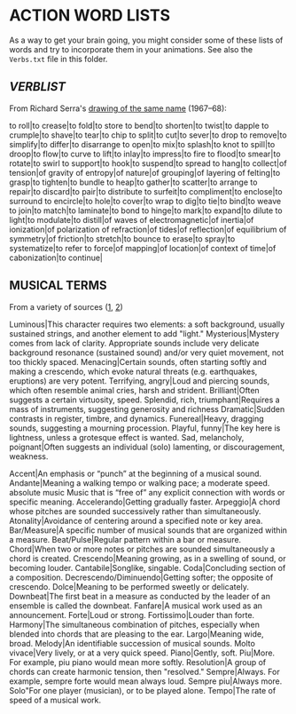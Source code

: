 
# ACTION WORD LISTS

As a way to get your brain going, you might consider some of these lists of words and try to incorporate them in your animations. See also the `Verbs.txt` file in this folder.

## *VERBLIST*  
From Richard Serra's [drawing of the same name](https://www.moma.org/collection/works/152793) (1967–68):  

to roll|to crease|to fold|to store
to bend|to shorten|to twist|to dapple
to crumple|to shave|to tear|to chip
to split|to cut|to sever|to drop
to remove|to simplify|to differ|to disarrange
to open|to mix|to splash|to knot
to spill|to droop|to flow|to curve
to lift|to inlay|to impress|to fire
to flood|to smear|to rotate|to swirl
to support|to hook|to suspend|to spread
to hang|to collect|of tension|of gravity
of entropy|of nature|of grouping|of layering
of felting|to grasp|to tighten|to bundle
to heap|to gather|to scatter|to arrange
to repair|to discard|to pair|to distribute
to surfeit|to compliment|to enclose|to surround
to encircle|to hole|to cover|to wrap
to dig|to tie|to bind|to weave
to join|to match|to laminate|to bond
to hinge|to mark|to expand|to dilute
to light|to modulate|to distill|of waves
of electromagnetic|of inertia|of ionization|of polarization
of refraction|of tides|of reflection|of equilibrium
of symmetry|of friction|to stretch|to bounce
to erase|to spray|to systematize|to refer
to force|of mapping|of location|of context
of time|of cabonization|to continue|

## MUSICAL TERMS  
From a variety of sources ([1](https://www.khanacademy.org/humanities/music/music-basics2/notes-rhythm/a/glossary-of-musical-terms), [2](https://www.laco.org/visit/glossary/))

Luminous|This character requires two elements: a soft background, usually sustained strings, and another element to add "light."
Mysterious|Mystery comes from lack of clarity. Appropriate sounds include very delicate background resonance (sustained sound) and/or very quiet movement, not too thickly spaced.
Menacing|Certain sounds, often starting softly and making a crescendo, which evoke natural threats (e.g. earthquakes, eruptions) are very potent.
Terrifying, angry|Loud and piercing sounds, which often resemble animal cries, harsh and strident.
Brilliant|Often suggests a certain virtuosity, speed.
Splendid, rich, triumphant|Requires a mass of instruments, suggesting generosity and richness
Dramatic|Sudden contrasts in register, timbre, and dynamics.
Funereal|Heavy, dragging sounds, suggesting a mourning procession.
Playful, funny|The key here is lightness, unless a grotesque effect is wanted.
Sad, melancholy, poignant|Often suggests an individual (solo) lamenting, or discouragement, weakness.

Accent|An emphasis or “punch” at the beginning of a musical sound.
Andante|Meaning a walking tempo or walking pace; a moderate speed.
absolute music Music that is “free of” any explicit connection with words or specific meaning.
Accelerando|Getting gradually faster.
Arpeggio|A chord whose pitches are sounded successively rather than simultaneously.
Atonality|Avoidance of centering around a specified note or key area.
Bar/Measure|A specific number of musical sounds that are organized within a measure.
Beat/Pulse|Regular pattern within a bar or measure.
Chord|When two or more notes or pitches are sounded simultaneously a chord is created.
Crescendo|Meaning growing, as in a swelling of sound, or becoming louder.
Cantabile|Songlike, singable.
Coda|Concluding section of a composition.
Decrescendo/Diminuendo|Getting softer; the opposite of crescendo.
Dolce|Meaning to be performed sweetly or delicately.
Downbeat|The first beat in a measure as conducted by the leader of an ensemble is called the downbeat.
Fanfare|A musical work used as an announcement.
Forte|Loud or strong.
Fortissimo|Louder than forte.
Harmony|The simultaneous combination of pitches, especially when blended into chords that are pleasing to the ear.
Largo|Meaning wide, broad.
Melody|An identifiable succession of musical sounds.
Molto vivace|Very lively, or at a very quick speed.
Piano|Gently, soft.
Piu|More. For example, piu piano would mean more softly.
Resolution|A group of chords can create harmonic tension, then "resolved."
Sempre|Always. For example, sempre forte would mean always loud.
Sempre piu|Always more.
Solo"For one player (musician), or to be played alone. 
Tempo|The rate of speed of a musical work.

